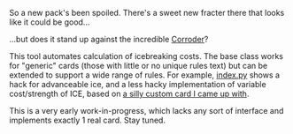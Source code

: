 So a new pack's been spoiled. There's a sweet new fracter there that looks like it could be good...

...but does it stand up against the incredible [Corroder](https://netrunnerdb.com/en/card/01007)?

This tool automates calculation of icebreaking costs. The base class works for "generic" cards (those with little or no unique rules text) but can be extended to support a wide range of rules. For example, [index.py](https://github.com/ashbc/pybreak/blob/165ba363bd784b6bb9154c03acc798ecd1f086c6/index.py#L157) shows a hack for advanceable ice, and a less hacky implementation of variable cost/strength of ICE, based on [a silly custom card I came up with](https://scontent.xx.fbcdn.net/v/t34.0-12/18337296_1700113830004849_811033531_n.png?oh=c02427db1366bb13726a98b7707cd531&oe=5914181C).

This is a very early work-in-progress, which lacks any sort of interface and implements exactly 1 real card. Stay tuned.
